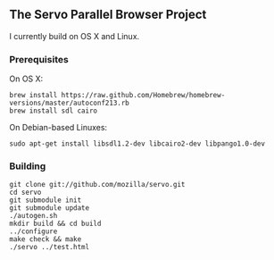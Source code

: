 ## The Servo Parallel Browser Project

I currently build on OS X and Linux.

### Prerequisites

On OS X:

    brew install https://raw.github.com/Homebrew/homebrew-versions/master/autoconf213.rb
    brew install sdl cairo

On Debian-based Linuxes:

    sudo apt-get install libsdl1.2-dev libcairo2-dev libpango1.0-dev

### Building

    git clone git://github.com/mozilla/servo.git
    cd servo
    git submodule init
    git submodule update
    ./autogen.sh
    mkdir build && cd build
    ../configure
    make check && make
    ./servo ../test.html
